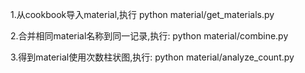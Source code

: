 1.从cookbook导入material,执行
  python material/get_materials.py

2.合并相同material名称到同一记录,执行:
  python material/combine.py

3.得到material使用次数柱状图,执行:
  python material/analyze_count.py
